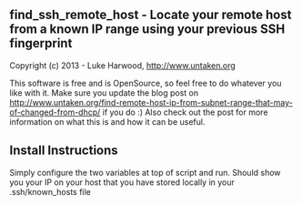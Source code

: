 find_ssh_remote_host - Locate your remote host from a known IP range using your previous SSH fingerprint
--------------------------------------------------------------------------------------------------------

Copyright (c) 2013 - Luke Harwood, http://www.untaken.org

This software is free and is OpenSource, so feel free to do
whatever you like with it. Make sure you update the blog post
on http://www.untaken.org/find-remote-host-ip-from-subnet-range-that-may-of-changed-from-dhcp/
if you do :) Also check out the post for more information on 
what this is and how it can be useful.

Install Instructions
--------------------

Simply configure the two variables at top of script and run. Should show you your IP
on your host that you have stored locally in your .ssh/known_hosts file


